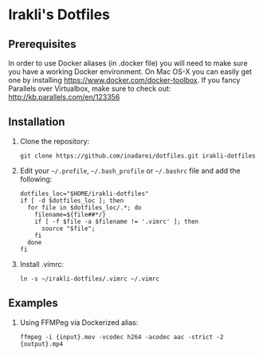 Irakli's Dotfiles
========

## Prerequisites

In order to use Docker aliases (in .docker file) you will need to make sure you have a working Docker environment. On Mac OS-X you can easily get one by installing https://www.docker.com/docker-toolbox. If you fancy Parallels over Virtualbox, make sure to check out: http://kb.parallels.com/en/123356


## Installation

1. Clone the repository:
    
    ```console
    git clone https://github.com/inadarei/dotfiles.git irakli-dotfiles
    ```
2. Edit your `~/.profile`, `~/.bash_profile` or `~/.bashrc` file and add the following:

    ```
    dotfiles_loc="$HOME/irakli-dotfiles"
    if [ -d $dotfiles_loc ]; then
      for file in $dotfiles_loc/.*; do
        filename=${file##*/}
        if [ -f $file -a $filename != '.vimrc' ]; then
          source "$file";
        fi
      done
    fi
    ```
    
3. Install .vimrc: 

   ```console
   ln -s ~/irakli-dotfiles/.vimrc ~/.vimrc
   ```

## Examples

1. Using FFMPeg via Dockerized alias:
    
    ```
    ffmpeg -i {input}.mov -vcodec h264 -acodec aac -strict -2 {output}.mp4
    ```
